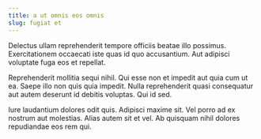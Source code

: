 ```yaml
---
title: a ut omnis eos omnis
slug: fugiat et
---
```


Delectus ullam reprehenderit tempore officiis beatae illo possimus. Exercitationem occaecati iste quas id quo accusantium. Aut adipisci voluptate fuga eos et repellat.

Reprehenderit mollitia sequi nihil. Qui esse non et impedit aut quia cum ut ea. Saepe illo non quis quia impedit. Nulla reprehenderit quasi consequatur aut autem deserunt id debitis voluptas. Qui id sed.

Iure laudantium dolores odit quis. Adipisci maxime sit. Vel porro ad ex nostrum aut molestias. Alias autem sit et vel. Ab quisquam nihil dolores repudiandae eos rem qui.
